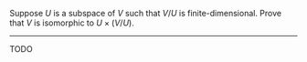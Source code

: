 Suppose $U$ is a subspace of $V$ such that $V/U$ is finite-dimensional. Prove that $V$ is isomorphic to $U \times (V/U)$.

---

TODO